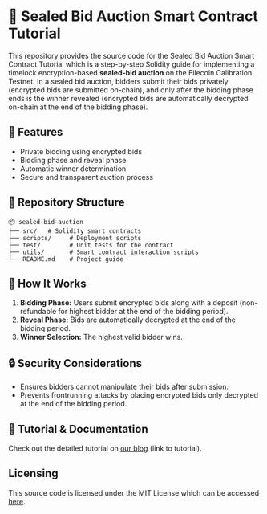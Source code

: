 # 🏦 Sealed Bid Auction Smart Contract Tutorial

This repository provides the source code for the Sealed Bid Auction Smart Contract Tutorial which is a step-by-step Solidity guide for implementing a timelock encryption-based **sealed-bid auction** on the Filecoin Calibration Testnet. In a sealed bid auction, bidders submit their bids privately (encrypted bids are submitted on-chain), and only after the bidding phase ends is the winner revealed (encrypted bids are automatically decrypted on-chain at the end of the bidding phase).

## 📌 Features
- Private bidding using encrypted bids
- Bidding phase and reveal phase
- Automatic winner determination
- Secure and transparent auction process

## 📂 Repository Structure
```
📦 sealed-bid-auction
├── src/   # Solidity smart contracts
├── scripts/     # Deployment scripts
├── test/        # Unit tests for the contract
├── utils/       # Smart contract interaction scripts
└── README.md    # Project guide
```


## 📜 How It Works
1. **Bidding Phase:** Users submit encrypted bids along with a deposit (non-refundable for highest bidder at the end of the bidding period).  
2. **Reveal Phase:** Bids are automatically decrypted at the end of the bidding period.  
3. **Winner Selection:** The highest valid bidder wins.

## 🔒 Security Considerations
- Ensures bidders cannot manipulate their bids after submission.
- Prevents frontrunning attacks by placing encrypted bids only decrypted at the end of the bidding period.

## 📖 Tutorial & Documentation
Check out the detailed tutorial on [our blog](#) (link to tutorial).


## Licensing

This source code is licensed under the MIT License which can be accessed [here](LICENSE).